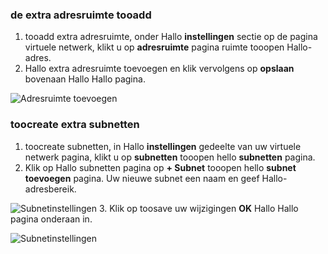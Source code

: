 ### <a name="tooadd-additional-address-space"></a>de extra adresruimte tooadd

1. tooadd extra adresruimte, onder Hallo **instellingen** sectie op de pagina virtuele netwerk, klikt u op **adresruimte** pagina ruimte tooopen Hallo-adres.
2. Hallo extra adresruimte toevoegen en klik vervolgens op **opslaan** bovenaan Hallo Hallo pagina.

  ![Adresruimte toevoegen](./media/vpn-gateway-additional-address-space-include/address_space.png)

### <a name="toocreate-additional-subnets"></a>toocreate extra subnetten

1. toocreate subnetten, in Hallo **instellingen** gedeelte van uw virtuele netwerk pagina, klikt u op **subnetten** tooopen hello **subnetten** pagina. 
2. Klik op Hallo subnetten pagina op **+ Subnet** tooopen hello **subnet toevoegen** pagina. Uw nieuwe subnet een naam en geef Hallo-adresbereik.

  ![Subnetinstellingen](./media/vpn-gateway-additional-address-space-include/add_subnet.png)
3. Klik op toosave uw wijzigingen **OK** Hallo Hallo pagina onderaan in.

  ![Subnetinstellingen](./media/vpn-gateway-additional-address-space-include/ok.png)